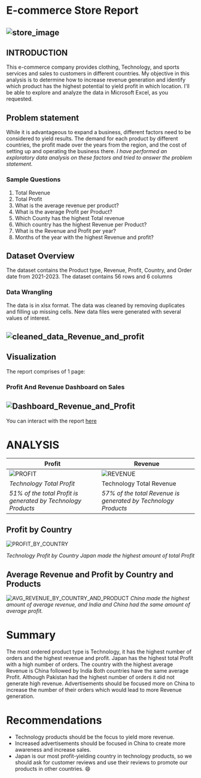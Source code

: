 # E-commerce Store Report

![store_image](https://github.com/Kingkene/E-commerce-data-Report/assets/120706444/f5128933-1b76-4db0-9f4a-5a4e79db58b8)
---
## INTRODUCTION

This e-commerce company provides clothing, Technology, and sports services and sales to customers in different countries. 
My objective in this analysis is to determine how to increase revenue generation and identify which product has the highest potential to yield profit in which location. 
I'll be able to explore and analyze the data in Microsoft Excel, as you requested.

## Problem statement

While it is advantageous to expand a business, different factors need to be considered to yield results. 
The demand for each product by different countries, the profit made over the years from the region, and the cost of setting up and operating the business there. 
_I have performed an exploratory data analysis on these factors and tried to answer the problem statement._

### Sample Questions

1. Total Revenue
2. Total Profit
3. What is the average revenue per product?
4. What is the average Profit per Product?
5. Which County has the highest Total revenue
6. Which country has the highest Revenue per Product?
7. What is the Revenue and Profit per year?
8. Months of the year with the highest Revenue and profit?

## Dataset Overview
The dataset contains the Product type, Revenue, Profit, Country, and Order date from 2021-2023. The dataset contains 56 rows and 6 columns 

### Data Wrangling
The data is in xlsx format. The data was cleaned by removing duplicates and filling up missing cells. New data files were generated with several values of interest.

![cleaned_data_Revenue_and_profit](https://github.com/Kingkene/E-commerce-data-Report/assets/120706444/2070f7ee-5042-48fc-b679-4d5fc3a8e138)
---
## Visualization

The report comprises of 1 page:
### Profit And Revenue Dashboard on Sales
![Dashboard_Revenue_and_Profit](https://github.com/Kingkene/E-commerce-data-Report/assets/120706444/b0f20999-83b4-4eb0-b04c-bcb93716ea7c)
---
You can interact with the report [here](https://1drv.ms/x/c/3a9e59d1b7536c13/EYb1gS09IdVDkyLsDSXbxdoB8baueShkoeDa7eyUTRfWBw)

# ANALYSIS

Profit | Revenue
-------|--------
![PROFIT](https://github.com/Kingkene/E-commerce-data-Report/assets/120706444/acf24a06-9aa7-4157-a2cc-7afba49f7e7f) | ![REVENUE](https://github.com/Kingkene/E-commerce-data-Report/assets/120706444/43e9fe85-4fbe-4e46-94f2-b351c79de53f)
*Technology Total Profit* | Technology Total Revenue 
*51% of the total Profit is generated by Technology Products* | *57% of the total Revenue is generated by Technology Products*

Profit by Country
---
![PROFIT_BY_COUNTRY](https://github.com/Kingkene/E-commerce-data-Report/assets/120706444/9ad76b14-e99f-4b43-b389-de51b9691ff9)

*Technology Profit by Country*
*Japan made the highest amount of total Profit*

Average Revenue and Profit by Country and Products
---
![AVG_REVENUE_BY_COUNTRY_AND_PRODUCT](https://github.com/Kingkene/E-commerce-data-Report/assets/120706444/c3daff32-5cf6-4c1a-83ed-05cd10452983)
*China made the highest amount of average revenue, and India and China had the same amount of average profit.*

# Summary
The most ordered product type is Technology, it has the highest number of orders and the highest revenue and profit. Japan has the highest total Profit with a high number of orders. The country with the highest average Revenue is China followed by India Both countries have the same average Profit. Although Pakistan had the highest number of orders it did not generate high revenue.
Advertisements should be focused more on China to increase the number of their orders which would lead to more Revenue generation.

# Recommendations

- Technology products should be the focus to yield more revenue.
- Increased advertisements should be focused in China to create more awareness and increase sales.
- Japan is our most profit-yielding country in technology products, so we should ask for customer reviews and use their reviews to promote our products in other countries. 😄


